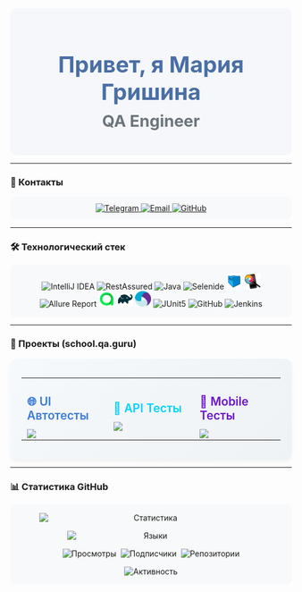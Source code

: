<div align="center" style="background-color: #f5f7fa; padding: 20px; border-radius: 10px;">
  <h1 style="font-size: 2.5rem; color: #4a6fa5; margin-bottom: 10px;">Привет, я Мария Гришина</h1>
  <h2 style="font-size: 1.8rem; color: #6c757d; margin-top: 0;">QA Engineer</h2>
</div>

---

### 📍 Контакты
<p align="center" style="background-color: #f8f9fa; padding: 12px; border-radius: 8px;">
  <a href="https://t.me/mariyalgri">
    <img src="https://img.shields.io/badge/-Telegram-7a7a7a?style=for-the-badge&logo=telegram&logoColor=white&labelColor=ececec" alt="Telegram">
  </a>
  <a href="mailto:panch-maria@yandex.ru">
    <img src="https://img.shields.io/badge/-Email-7a7a7a?style=for-the-badge&logo=mail.ru&logoColor=white&labelColor=ececec" alt="Email">
  </a>
  <a href="https://github.com/MariaLGri">
    <img src="https://img.shields.io/badge/-GitHub-7a7a7a?style=for-the-badge&logo=github&logoColor=white&labelColor=ececec" alt="GitHub">
  </a>
</p>

---

### 🛠 Технологический стек
<p align="center" style="background-color: #f8f9fa; padding: 15px; border-radius: 8px;">
  <img width="6%" title="IntelliJ IDEA" src="https://cdn.jsdelivr.net/gh/devicons/devicon/icons/intellij/intellij-original.svg">
  <img width="6%" title="RestAssured" src="https://avatars.githubusercontent.com/u/19369327?s=200&v=4">
  <img width="6%" title="Java" src="https://cdn.jsdelivr.net/gh/devicons/devicon/icons/java/java-original.svg">
  <img width="8%" title="Selenide" src="https://selenide.org/images/selenide-logo-big.png">
  <img width="6%" title="Selenoid" src="icon/Selenoid.svg">
  <img width="6%" title="Appium inspector" src="icon/appium_inspector.png">
  <img width="6%" title="Allure Report" src="https://avatars.githubusercontent.com/u/5879127?s=200&v=4">
  <img width="6%" title="Allure TestOps" src="icon/Allure_TO.svg">
  <img width="6%" title="Gradle" src="icon/Gradle.svg">
  <img width="6%" title="Appium" src="icon/Appium.svg">
  <img width="6%" title="JUnit5" src="https://junit.org/junit5/assets/img/junit5-logo.png">
  <img width="6%" title="GitHub" src="https://cdn.jsdelivr.net/gh/devicons/devicon/icons/github/github-original.svg">
  <img width="6%" title="Jenkins" src="https://cdn.jsdelivr.net/gh/devicons/devicon/icons/jenkins/jenkins-original.svg">
</p>

---

### 🎯 Проекты (school.qa.guru)
<div style="background: linear-gradient(135deg, #f6f9fc 0%, #eef2f5 100%); padding: 20px; border-radius: 12px; box-shadow: 0 4px 6px rgba(0,0,0,0.05);">

<table>
  <tr>
    <td width="33%" style="padding: 0 10px;">
      <h3 style="color: #3a7bd5; font-size: 1.3rem; margin-bottom: 12px; font-weight: 600;">🌐 UI Автотесты</h3>
      <a href="https://github.com/MariaLGri/UI_final_project">
        <img src="https://github-readme-stats.vercel.app/api/pin/?username=MariaLGri&repo=UI_final_project&theme=default&bg_color=f6f9fc&title_color=3a7bd5&text_color=2d3748&border_color=cbd5e0" />
      </a>
    </td>
    <td width="33%" style="padding: 0 10px;">
      <h3 style="color: #00d2ff; font-size: 1.3rem; margin-bottom: 12px; font-weight: 600;">🔌 API Тесты</h3>
      <a href="https://github.com/MariaLGri/Api_final_project">
        <img src="https://github-readme-stats.vercel.app/api/pin/?username=MariaLGri&repo=Api_final_project&theme=default&bg_color=f6f9fc&title_color=00d2ff&text_color=2d3748&border_color=cbd5e0" />
      </a>
    </td>
    <td width="33%" style="padding: 0 10px;">
      <h3 style="color: #6a11cb; font-size: 1.3rem; margin-bottom: 12px; font-weight: 600;">📱 Mobile Тесты</h3>
      <a href="https://github.com/MariaLGri/mobile_automation_final_project">
        <img src="https://github-readme-stats.vercel.app/api/pin/?username=MariaLGri&repo=mobile_automation_final_project&theme=default&bg_color=f6f9fc&title_color=6a11cb&text_color=2d3748&border_color=cbd5e0" />
      </a>
    </td>
  </tr>
</table>

</div>

---

### 📊 Статистика GitHub

<div align="center" style="background-color: #f8f9fa; padding: 15px; border-radius: 8px;">

<!-- Основные графики -->
<div style="display: flex; flex-wrap: wrap; justify-content: center; gap: 15px; margin-bottom: 15px;">
  <img src="https://github-readme-stats.vercel.app/api?username=MariaLGri&show_icons=true&theme=default&title_color=4a6fa5&text_color=495057&icon_color=6e5494&border_color=dee2e6&bg_color=f8f9fa&hide_border=true&include_all_commits=true&count_private=true" alt="Статистика" width="400">
  
  <img src="https://github-readme-stats.vercel.app/api/top-langs/?username=MariaLGri&layout=compact&theme=default&title_color=4a6fa5&text_color=495057&border_color=dee2e6&bg_color=f8f9fa&hide_border=true&langs_count=5" alt="Языки" width="300">
</div>

<!-- Компактные счетчики в одну строку -->
<div style="display: flex; justify-content: center; gap: 8px; flex-wrap: wrap;">
  <img src="https://komarev.com/ghpvc/?username=MariaLGri&color=4a6fa5&style=flat-square&label=Views" alt="Просмотры">
  <img src="https://img.shields.io/github/followers/MariaLGri?color=6e5494&style=flat-square&label=Followers" alt="Подписчики">
  <img src="https://img.shields.io/badge/Repos-8-ff6b6b?style=flat-square" alt="Репозитории">
</div>

<!-- Streak статистика -->
<div style="margin-top: 15px;">
  <img src="https://streak-stats.demolab.com?user=MariaLGri&theme=default&border=dee2e6&background=f8f9fa&dates=6c757d&stroke=dee2e6&ring=4a6fa5&fire=ff6b6b&currStreakNum=495057&sideNums=495057&currStreakLabel=Streak" alt="Активность" width="400">
</div>

</div>
